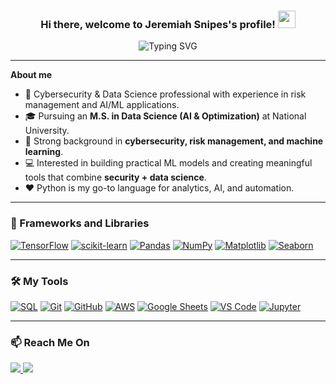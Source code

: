 <h3 align="center"> 
  Hi there, welcome to Jeremiah Snipes's profile!
  <img src="https://media.giphy.com/media/hvRJCLFzcasrR4ia7z/giphy.gif" width="28">
</h3>

<p align="center">
  <img src="https://readme-typing-svg.demolab.com?font=Fira+Code&duration=4000&pause=1000&color=9B242D&center=true&vCenter=true&width=600&lines=Cybersecurity+%26+Data+Science+Professional;M.S.+Data+Science+(AI+%26+Optimization);Exploring+Machine+Learning+%26+Deep+Learning;Always+learning+new+things!" alt="Typing SVG" />
</p>

---

**About me**

- 💼 Cybersecurity & Data Science professional with experience in risk management and AI/ML applications.  
- 🎓 Pursuing an **M.S. in Data Science (AI & Optimization)** at National University.  
- 🧠 Strong background in **cybersecurity, risk management, and machine learning**.  
- 💻 Interested in building practical ML models and creating meaningful tools that combine **security + data science**.  
- ❤️ Python is my go-to language for analytics, AI, and automation.  

---

### 🧰 Frameworks and Libraries

<p>
    <a href="#"><img alt="TensorFlow" src="https://img.shields.io/badge/TensorFlow-FF6F00.svg?logo=TensorFlow&logoColor=white"></a>
    <a href="#"><img alt="scikit-learn" src="https://img.shields.io/badge/scikit--learn-F7931E.svg?logo=scikit-learn&logoColor=white"></a>
    <a href="#"><img alt="Pandas" src="https://img.shields.io/badge/pandas-150458.svg?logo=pandas&logoColor=white"></a>
    <a href="#"><img alt="NumPy" src="https://img.shields.io/badge/numpy-013243.svg?logo=numpy&logoColor=white"></a>
    <a href="#"><img alt="Matplotlib" src="https://img.shields.io/badge/Matplotlib-11557c.svg?logo=plotly&logoColor=white"></a>
    <a href="#"><img alt="Seaborn" src="https://img.shields.io/badge/Seaborn-0099CC.svg?logoColor=white"></a>
</p>

---

### 🛠️ My Tools

<p>
    <a href="https://www.mysql.com/"><img alt="SQL" src="https://custom-icon-badges.demolab.com/badge/SQL-025E8C.svg?logo=database&logoColor=white"></a>
    <a href="#"><img alt="Git" src="https://img.shields.io/badge/Git-F05033.svg?logo=git&logoColor=white"></a>
    <a href="#"><img alt="GitHub" src="https://img.shields.io/badge/GitHub-000?&logo=GitHub"></a>
    <a href="#"><img alt="AWS" src="https://img.shields.io/badge/Amazon%20AWS-232F3E.svg?logo=amazon-aws&logoColor=white"></a>
    <a href="#"><img alt="Google Sheets" src="https://img.shields.io/badge/Sheets-34A853.svg?logo=google-sheets&logoColor=white"></a>
    <a href="#"><img alt="VS Code" src="https://img.shields.io/badge/VS%20Code-0078d7.svg?logo=visual-studio-code&logoColor=white"></a>
    <a href="#"><img alt="Jupyter" src="https://img.shields.io/badge/Jupyter-F37626.svg?logo=jupyter&logoColor=white"></a>
</p>

---

### 📫 Reach Me On

<p>
  <a target="_blank" href="https://www.linkedin.com/in/jeremiah-snipes-105229199/">
    <img src="https://img.shields.io/badge/LinkedIn-0A66C2.svg?&style=for-the-badge&logo=linkedin&logoColor=white" />
  </a>
  <a href="mailto:j.snipes5251@student.nu.edu">
    <img src="https://img.shields.io/badge/Email-j.snipes5251%40student.nu.edu-D14836?style=for-the-badge&logo=gmail&logoColor=white" />
  </a>
</p>


